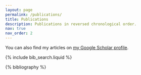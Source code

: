 ```yaml
---
layout: page
permalink: /publications/
title: Publications
description: Publications in reversed chronological order.
nav: true
nav_order: 2
---
```


<!-- _pages/publications.md -->

<div class="wordwrap">You can also find my articles on <a href="https://scholar.google.com/citations?user=vqsl1YYAAAAJ&hl=en&oi=ao">my Google Scholar profile</a>.</div>

{% include bib_search.liquid %}

<div class="publications">

{% bibliography %}
